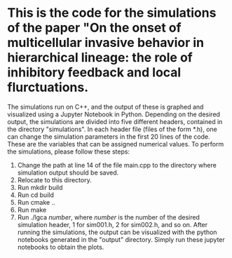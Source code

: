 # This is the code for the simulations of the paper "On the onset of multicellular invasive behavior in hierarchical lineage: the role of inhibitory feedback and local flurctuations.

The simulations run on C++, and the output of these is graphed and visualized using a Jupyter Notebook in Python. Depending on the desired output, the simulations are divided into five different headers, contained in the directory "simulations". In each header file (files of the form *.h), one can change the simulation parameters in the first 20 lines of the code. These are the variables that can be assigned numerical values.
To perform the simulations, please follow these steps:
1. Change the path at line 14 of the file main.cpp to the directory where simulation output should be saved.
2. Relocate to this directory.
3. Run mkdir build
4. Run cd build
5. Run cmake ..
6. Run make
7. Run ./lgca *number*, where *number* is the number of the desired simulation header, 1 for sim001.h, 2 for sim002.h, and so on.
After running the simulations, the output can be visualized with the python notebooks generated in the "output" directory. Simply run these jupyter notebooks to obtain the plots.
